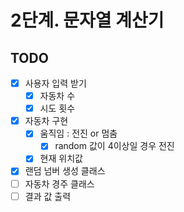 # 2단계. 문자열 계산기 

## TODO

- [X] 사용자 입력 받기
  - [X] 자동차 수
  - [X] 시도 횟수
- [X] 자동차 구현
  - [X] 움직임 : 전진 or 멈춤
    - [X] random 값이 4이상일 경우 전진
  - [X] 현재 위치값
- [X] 랜덤 넘버 생성 클래스 
- [ ] 자동차 경주 클래스
-[ ] 결과 값 출력